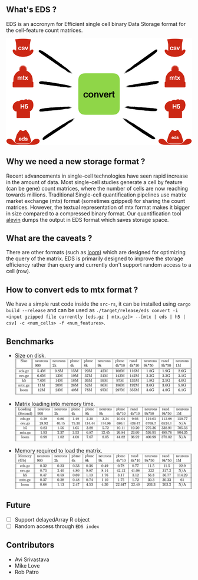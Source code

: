 ## What's EDS ?
EDS is an accronym for Efficient single cell binary Data Storage format for the cell-feature count matrices.

![EDS](https://github.com/COMBINE-lab/EDS/blob/master/eds.jpg)

## Why we need a new storage format ?
Recent advancements in single-cell technologies have seen rapid increase in the amount of data. Most single-cell studies generate a cell by feature (can be gene) count matrices, where the number of cells are now reaching towards millions. Traditional Single-cell quantification pipelines use matrix market exchange (mtx) format (sometimes gzipped) for sharing the count matrices. However, the textual representation of mtx format makes it bigger in size compared to a compressed binary format. Our quantification tool [alevin](https://combine-lab.github.io/alevin-tutorial/) dumps the output in EDS format which saves storage space.


## What are the caveats ?
There are other formats (such as [loom](https://github.com/linnarsson-lab/loompy)) which are designed for optimizing the query of the matrix. EDS is primarily designed to improve the storage efficiency rather than query and currently don't support random access to a cell (row).

## How to convert eds to mtx format ?
We have a simple rust code inside the `src-rs`, it can be installed using `cargo build --release` and can be used as `./target/release/eds convert -i <input gzipped file currently [eds.gz | mtx.gz]> --[mtx | eds | h5 | csv] -c <num_cells> -f <num_features>`.

## Benchmarks
* Size on disk.
![Disk Space](https://github.com/COMBINE-lab/EDS/blob/master/benchmarks/size.jpg)

* Matrix loading into memory time.
![Loading time](https://github.com/COMBINE-lab/EDS/blob/master/benchmarks/time.jpg)

* Memory required to load the matrix.
![Memory Usage](https://github.com/COMBINE-lab/EDS/blob/master/benchmarks/memory.jpg)

## Future 
- [ ] Support delayedArray R object
- [ ] Random access through `EDS index`

## Contributors
- Avi Srivastava
- Mike Love
- Rob Patro
